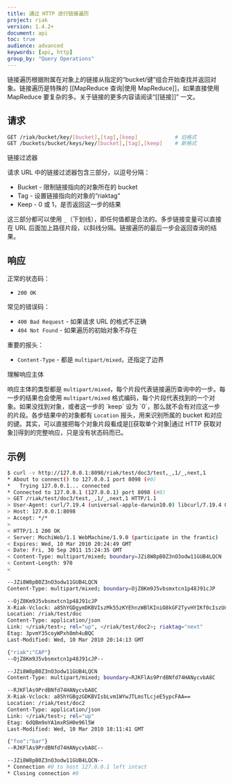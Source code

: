 ```yaml
---
title: 通过 HTTP 进行链接遍历
project: riak
version: 1.4.2+
document: api
toc: true
audience: advanced
keywords: [api, http]
group_by: "Query Operations"
---
```


链接遍历根据附属在对象上的链接从指定的“bucket/键”组合开始查找并返回对象。链接遍历是特殊的 [[MapReduce 查询|使用 MapReduce]]，如果直接使用 MapReduce 要复杂的多。关于链接的更多内容请阅读“[[链接]]” 一文。

## 请求

```bash
GET /riak/bucket/key/[bucket],[tag],[keep]            # 旧格式
GET /buckets/bucket/keys/key/[bucket],[tag],[keep]    # 新格式
```

<div class="info">
<div class="title">链接过滤器</div>
<p>请求 URL 中的链接过滤器包含三部分，以逗号分隔：</p>

<ul>
<li>Bucket - 限制链接指向的对象所在的 bucket</li>
<li>Tag - 设置链接指向的对象的“riaktag”</li>
<li>Keep - 0 或 1，是否返回这一步的结果</li>
</ul>

<p>这三部分都可以使用 <code>_</code>（下划线），即任何值都是合法的。多步链接变量可以直接在 URL 后面加上路径片段，以斜线分隔。链接遍历的最后一步会返回查询的结果。</p>
</div>

## 响应

正常的状态码：

* `200 OK`

常见的错误码：

* `400 Bad Request` - 如果请求 URL 的格式不正确
* `404 Not Found` - 如果遍历的初始对象不存在

重要的报头：

* `Content-Type` - 都是 `multipart/mixed`，还指定了边界

<div class="note">
<div class="title">理解响应主体</div>
<p>响应主体的类型都是 <code>multipart/mixed</code>，每个片段代表链接遍历查询中的一步。每一步的结果也会使用 <code>multipart/mixed</code> 格式编码，每个片段代表找到的一个对象。如果没找到对象，或者这一步的 `keep` 设为 `0`，那么就不会有对应这一步的片段。各步结果中的对象都有 <code>Location</code> 报头，用来识别所属的 bucket 和对应的键。其实，可以直接把每个对象片段看成是[[获取单个对象|通过 HTTP 获取对象]]得到的完整响应，只是没有状态码而已。</p>
</div>

## 示例

```bash
$ curl -v http://127.0.0.1:8098/riak/test/doc3/test,_,1/_,next,1
* About to connect() to 127.0.0.1 port 8098 (#0)
*   Trying 127.0.0.1... connected
* Connected to 127.0.0.1 (127.0.0.1) port 8098 (#0)
> GET /riak/test/doc3/test,_,1/_,next,1 HTTP/1.1
> User-Agent: curl/7.19.4 (universal-apple-darwin10.0) libcurl/7.19.4 OpenSSL/0.9.8l zlib/1.2.3
> Host: 127.0.0.1:8098
> Accept: */*
>
< HTTP/1.1 200 OK
< Server: MochiWeb/1.1 WebMachine/1.9.0 (participate in the frantic)
< Expires: Wed, 10 Mar 2010 20:24:49 GMT
< Date: Fri, 30 Sep 2011 15:24:35 GMT
< Content-Type: multipart/mixed; boundary=JZi8W8pB0Z3nO3odw11GUB4LQCN
< Content-Length: 970
<

--JZi8W8pB0Z3nO3odw11GUB4LQCN
Content-Type: multipart/mixed; boundary=OjZ8Km9J5vbsmxtcn1p48J91cJP

--OjZ8Km9J5vbsmxtcn1p48J91cJP
X-Riak-Vclock: a85hYGDgymDKBVIszMk55zKYEhnzWBlKIniO8kGF2TyvHYIKf0cIszUnMTBzHYVKbIhEUl+VK4spDFTPxhHzFyqhEoVQz7wkSAGLMGuz6FSocFIUijE3pt7HlGBhnqejARXmq0QyZnnxE6jwVJBwFgA=
Location: /riak/test/doc
Content-Type: application/json
Link: </riak/test>; rel="up", </riak/test/doc2>; riaktag="next"
Etag: 3pvmY35coyWPxh8mh4uBQC
Last-Modified: Wed, 10 Mar 2010 20:14:13 GMT

{"riak":"CAP"}
--OjZ8Km9J5vbsmxtcn1p48J91cJP--

--JZi8W8pB0Z3nO3odw11GUB4LQCN
Content-Type: multipart/mixed; boundary=RJKFlAs9PrdBNfd74HANycvbA8C

--RJKFlAs9PrdBNfd74HANycvbA8C
X-Riak-Vclock: a85hYGBgzGDKBVIsbLvm1WYwJTLmsTLcjeE5ypcFAA==
Location: /riak/test/doc2
Content-Type: application/json
Link: </riak/test>; rel="up"
Etag: 6dQBm9oYA1mxRSH0e96l5W
Last-Modified: Wed, 10 Mar 2010 18:11:41 GMT

{"foo":"bar"}
--RJKFlAs9PrdBNfd74HANycvbA8C--

--JZi8W8pB0Z3nO3odw11GUB4LQCN--
* Connection #0 to host 127.0.0.1 left intact
* Closing connection #0
```
